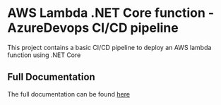 # AWS Lambda .NET Core function - AzureDevops CI/CD pipeline

This project contains a basic CI/CD pipeline to deploy an AWS lambda function
using .NET Core

## Full Documentation

The full documentation can be found [here](https://devandops.cloud/ci-cd-for-lambda-functions-with-azure-devops-and-net-core/)
